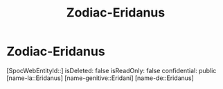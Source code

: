 ﻿---
title: "Zodiac-Eridanus"
type: Zodiac
tags:
- astro/Zodiac

---

# Zodiac-Eridanus

[SpocWebEntityId::]
isDeleted: false
isReadOnly: false
confidential: public
[name-la::Eridanus]
[name-genitive::Eridani]
[name-de::Eridanus]
